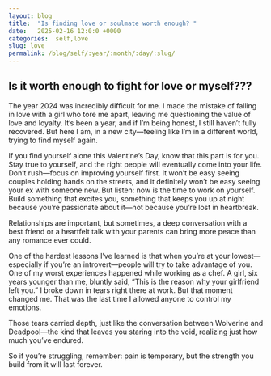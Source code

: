 ```yaml
---
layout: blog
title:  "Is finding love or soulmate worth enough? "
date:   2025-02-16 12:0:0 +0000
categories:  self,love
slug: love
permalink: /blog/self/:year/:month/:day/:slug/
---
```

## Is it worth enough to fight for love or myself???
The year 2024 was incredibly difficult for me. I made the mistake of falling in love with a girl who tore me apart, leaving me questioning the value of love and loyalty. It’s been a year, and if I’m being honest, I still haven’t fully recovered. But here I am, in a new city—feeling like I’m in a different world, trying to find myself again.

If you find yourself alone this Valentine’s Day, know that this part is for you. Stay true to yourself, and the right people will eventually come into your life. Don’t rush—focus on improving yourself first. It won’t be easy seeing couples holding hands on the streets, and it definitely won’t be easy seeing your ex with someone new. But listen: now is the time to work on yourself. Build something that excites you, something that keeps you up at night because you’re passionate about it—not because you’re lost in heartbreak.

Relationships are important, but sometimes, a deep conversation with a best friend or a heartfelt talk with your parents can bring more peace than any romance ever could.

One of the hardest lessons I’ve learned is that when you’re at your lowest—especially if you’re an introvert—people will try to take advantage of you. One of my worst experiences happened while working as a chef. A girl, six years younger than me, bluntly said, “This is the reason why your girlfriend left you.” I broke down in tears right there at work. But that moment changed me. That was the last time I allowed anyone to control my emotions.

Those tears carried depth, just like the conversation between Wolverine and Deadpool—the kind that leaves you staring into the void, realizing just how much you’ve endured.

So if you’re struggling, remember: pain is temporary, but the strength you build from it will last forever.